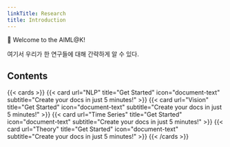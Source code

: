 ```yaml
---
linkTitle: Research
title: Introduction
---
```


👋 Welcome to the AIML@K!

<!--more-->

여기서 우리가 한 연구들에 대해 간략하게 알 수 있다.

## Contents

{{< cards >}}
  {{< card url="NLP" title="Get Started" icon="document-text" subtitle="Create your docs in just 5 minutes!" >}}
  {{< card url="Vision" title="Get Started" icon="document-text" subtitle="Create your docs in just 5 minutes!" >}}
  {{< card url="Time Series" title="Get Started" icon="document-text" subtitle="Create your docs in just 5 minutes!" >}}
  {{< card url="Theory" title="Get Started" icon="document-text" subtitle="Create your docs in just 5 minutes!" >}}
{{< /cards >}}
